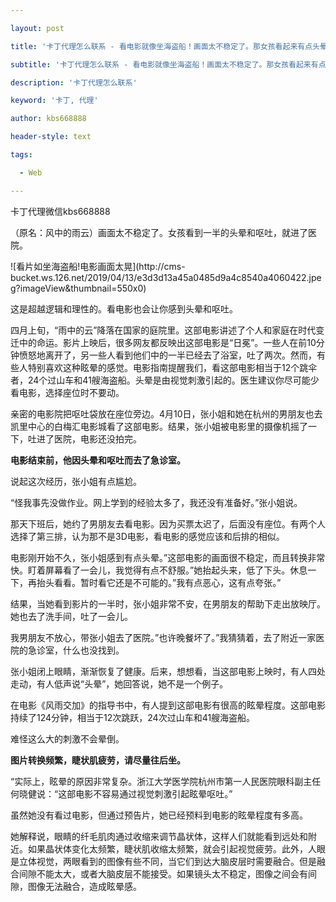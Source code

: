 ---
layout: post
title: '卡丁代理怎么联系 - 看电影就像坐海盗船！画面太不稳定了。那女孩看起来有点头晕，进了医院。'
subtitle: '卡丁代理怎么联系 - 看电影就像坐海盗船！画面太不稳定了。那女孩看起来有点头晕，进了医院。'
description: '卡丁代理怎么联系'
keyword: '卡丁, 代理'
author: kbs668888
header-style: text
tags:
  - Web
---
卡丁代理微信kbs668888

（原名：风中的雨云）画面太不稳定了。女孩看到一半的头晕和呕吐，就进了医院。

![看片如坐海盗船!电影画面太晃](http://cms-
bucket.ws.126.net/2019/04/13/e3d3d13a45a0485d9a4c8540a4060422.jpeg?imageView&thumbnail=550x0)  

  

这是超越逻辑和理性的。看电影也会让你感到头晕和呕吐。

四月上旬，“雨中的云”降落在国家的庭院里。这部电影讲述了个人和家庭在时代变迁中的命运。影片上映后，很多网友都反映出这部电影是“日冕”。一些人在前10分钟愤怒地离开了，另一些人看到他们中的一半已经去了浴室，吐了两次。然而，有些人特别喜欢这种眩晕的感觉。电影指南提醒我们，看这部电影相当于12个跳伞者，24个过山车和41艘海盗船。头晕是由视觉刺激引起的。医生建议你尽可能少看电影，选择座位时不要动。

亲密的电影院把呕吐袋放在座位旁边。4月10日，张小姐和她在杭州的男朋友也去凯里中心的白梅汇电影城看了这部电影。结果，张小姐被电影里的摄像机摇了一下，吐进了医院，电影还没拍完。

 **电影结束前，他因头晕和呕吐而去了急诊室。**

说起这次经历，张小姐有点尴尬。

“怪我事先没做作业。网上学到的经验太多了，我还没有准备好。”张小姐说。

那天下班后，她约了男朋友去看电影。因为买票太迟了，后面没有座位。有两个人选择了第三排，认为那不是3D电影，看电影的感觉应该和后排的相似。

电影刚开始不久，张小姐感到有点头晕。”这部电影的画面很不稳定，而且转换非常快。盯着屏幕看了一会儿，我觉得有点不舒服。”她抬起头来，低了下头。休息一下，再抬头看看。暂时看它还是不可能的。”我有点恶心，这有点夸张。”

结果，当她看到影片的一半时，张小姐非常不安，在男朋友的帮助下走出放映厅。她也去了洗手间，吐了一会儿。

我男朋友不放心，带张小姐去了医院。”也许晚餐坏了。”我猜猜着，去了附近一家医院的急诊室，什么也没找到。

张小姐闭上眼睛，渐渐恢复了健康。后来，想想看，当这部电影上映时，有人四处走动，有人低声说“头晕”，她回答说，她不是一个例子。

在电影《风雨交加》的指导书中，有人提到这部电影有很高的眩晕程度。这部电影持续了124分钟，相当于12次跳跃，24次过山车和41艘海盗船。

难怪这么大的刺激不会晕倒。

 **图片转换频繁，睫状肌疲劳，请尽量往后坐。**

“实际上，眩晕的原因非常复杂。浙江大学医学院杭州市第一人民医院眼科副主任何晓健说：“这部电影不容易通过视觉刺激引起眩晕呕吐。”

虽然她没有看过电影，但通过预告片，她已经预料到电影的眩晕程度有多高。

她解释说，眼睛的纤毛肌肉通过收缩来调节晶状体，这样人们就能看到远处和附近。如果晶状体变化太频繁，睫状肌收缩太频繁，就会引起视觉疲劳。此外，人眼是立体视觉，两眼看到的图像有些不同，当它们到达大脑皮层时需要融合。但是融合间隙不能太大，或者大脑皮层不能接受。如果镜头太不稳定，图像之间会有间隙，图像无法融合，造成眩晕感。

